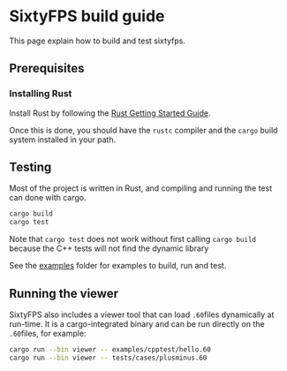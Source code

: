 # SixtyFPS build guide

This page explain how to build and test sixtyfps.

## Prerequisites

### Installing Rust

Install Rust by following the [Rust Getting Started Guide](https://www.rust-lang.org/learn/get-started).

Once this is done, you should have the ```rustc``` compiler and the ```cargo``` build system installed in your path.

## Testing

Most of the project is written in Rust, and compiling and running the test can
done with cargo.

```sh
cargo build
cargo test
```

Note that `cargo test` does not work without first calling `cargo build` because the
C++ tests will not find the dynamic library

See the [examples](/examples) folder for examples to build, run and test.

## Running the viewer

SixtyFPS also includes a viewer tool that can load `.60`files dynamically at run-time. It is a
cargo-integrated binary and can be run directly on the `.60`files, for example:

```sh
cargo run --bin viewer -- examples/cpptest/hello.60
cargo run --bin viewer -- tests/cases/plusminus.60
```

